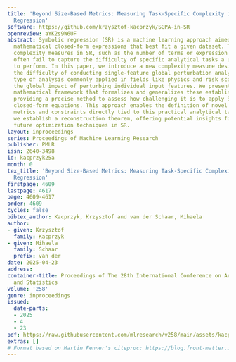 ```yaml
---
title: 'Beyond Size-Based Metrics: Measuring Task-Specific Complexity in Symbolic
  Regression'
software: https://github.com/krzysztof-kacprzyk/SGPA-in-SR
openreview: aYK2s9W6UF
abstract: Symbolic regression (SR) is a machine learning approach aimed at discovering
  mathematical closed-form expressions that best fit a given dataset. Traditional
  complexity measures in SR, such as the number of terms or expression tree depth,
  often fail to capture the difficulty of specific analytical tasks a user might need
  to perform. In this paper, we introduce a new complexity measure designed to quantify
  the difficulty of conducting single-feature global perturbation analysis (SGPA)—a
  type of analysis commonly applied in fields like physics and risk scoring to understand
  the global impact of perturbing individual input features. We present a unified
  mathematical framework that formalizes and generalizes these established practices,
  providing a precise method to assess how challenging it is to apply SGPA to different
  closed-form equations. This approach enables the definition of novel complexity
  metrics and constraints directly tied to this practical analytical task. Additionally,
  we establish a reconstruction theorem, offering potential insights for developing
  future optimization techniques in SR.
layout: inproceedings
series: Proceedings of Machine Learning Research
publisher: PMLR
issn: 2640-3498
id: kacprzyk25a
month: 0
tex_title: 'Beyond Size-Based Metrics: Measuring Task-Specific Complexity in Symbolic
  Regression'
firstpage: 4609
lastpage: 4617
page: 4609-4617
order: 4609
cycles: false
bibtex_author: Kacprzyk, Krzysztof and van der Schaar, Mihaela
author:
- given: Krzysztof
  family: Kacprzyk
- given: Mihaela
  family: Schaar
  prefix: van der
date: 2025-04-23
address:
container-title: Proceedings of The 28th International Conference on Artificial Intelligence
  and Statistics
volume: '258'
genre: inproceedings
issued:
  date-parts:
  - 2025
  - 4
  - 23
pdf: https://raw.githubusercontent.com/mlresearch/v258/main/assets/kacprzyk25a/kacprzyk25a.pdf
extras: []
# Format based on Martin Fenner's citeproc: https://blog.front-matter.io/posts/citeproc-yaml-for-bibliographies/
---
```

